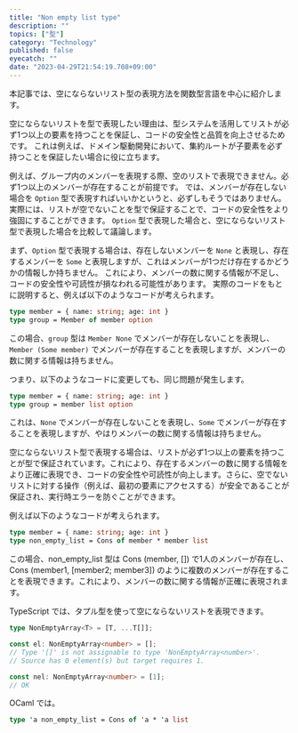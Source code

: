 ```yaml
---
title: "Non empty list type"
description: ""
topics: ["型"]
category: "Technology"
published: false
eyecatch: ""
date: "2023-04-29T21:54:19.708+09:00"
---
```


本記事では、空にならないリスト型の表現方法を関数型言語を中心に紹介します。

空にならないリストを型で表現したい理由は、型システムを活用してリストが必ず1つ以上の要素を持つことを保証し、コードの安全性と品質を向上させるためです。
これは例えば、ドメイン駆動開発において、集約ルートが子要素を必ず持つことを保証したい場合に役に立ちます。


例えば、グループ内のメンバーを表現する際、空のリストで表現できません。必ず1つ以上のメンバーが存在することが前提です。
では、メンバーが存在しない場合を `Option` 型で表現すればいいかというと、必ずしもそうではありません。実際には、リストが空でないことを型で保証することで、コードの安全性をより強固にすることができます。
`Option` 型で表現した場合と、空にならないリスト型で表現した場合を比較して議論します。

まず、`Option` 型で表現する場合は、存在しないメンバーを `None` と表現し、存在するメンバーを `Some` と表現しますが、これはメンバーが1つだけ存在するかどうかの情報しか持ちません。
これにより、メンバーの数に関する情報が不足し、コードの安全性や可読性が損なわれる可能性があります。
実際のコードをもとに説明すると、例えば以下のようなコードが考えられます。

```ocaml
type member = { name: string; age: int }
type group = Member of member option
```

この場合、`group` 型は `Member None` でメンバーが存在しないことを表現し、`Member (Some member)` でメンバーが存在することを表現しますが、メンバーの数に関する情報は持ちません。

つまり、以下のようなコードに変更しても、同じ問題が発生します。

```ocaml
type member = { name: string; age: int }
type group = member list option
```

これは、`None` でメンバーが存在しないことを表現し、`Some` でメンバーが存在することを表現しますが、やはりメンバーの数に関する情報は持ちません。

空にならないリスト型で表現する場合は、リストが必ず1つ以上の要素を持つことが型で保証されています。これにより、存在するメンバーの数に関する情報をより正確に表現でき、コードの安全性や可読性が向上します。さらに、空でないリストに対する操作（例えば、最初の要素にアクセスする）が安全であることが保証され、実行時エラーを防ぐことができます。

例えば以下のようなコードが考えられます。

```ocaml
type member = { name: string; age: int }
type non_empty_list = Cons of member * member list
```

この場合、non_empty_list 型は Cons (member, []) で1人のメンバーが存在し、Cons (member1, [member2; member3]) のように複数のメンバーが存在することを表現できます。これにより、メンバーの数に関する情報が正確に表現されます。



TypeScript では、タプル型を使って空にならないリストを表現できます。

```typescript
type NonEmptyArray<T> = [T, ...T[]];

const el: NonEmptyArray<number> = [];
// Type '[]' is not assignable to type 'NonEmptyArray<number>'.
// Source has 0 element(s) but target requires 1.

const nel: NonEmptyArray<number> = [1];
// OK

```

OCaml では<text>。

```ocaml
type 'a non_empty_list = Cons of 'a * 'a list

```
